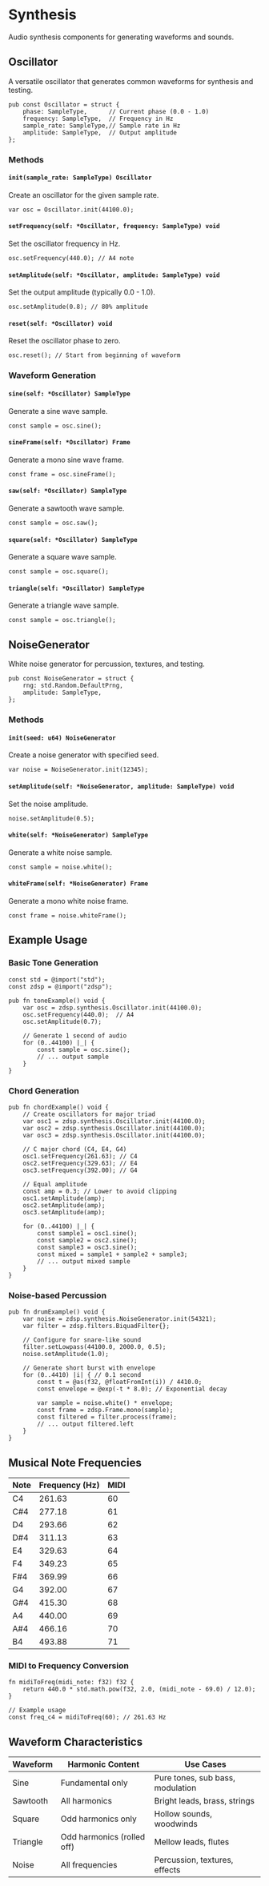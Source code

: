 # Synthesis

Audio synthesis components for generating waveforms and sounds.

## Oscillator

A versatile oscillator that generates common waveforms for synthesis and testing.

```zig
pub const Oscillator = struct {
    phase: SampleType,      // Current phase (0.0 - 1.0)
    frequency: SampleType,  // Frequency in Hz
    sample_rate: SampleType,// Sample rate in Hz
    amplitude: SampleType,  // Output amplitude
};
```

### Methods

#### `init(sample_rate: SampleType) Oscillator`
Create an oscillator for the given sample rate.

```zig
var osc = Oscillator.init(44100.0);
```

#### `setFrequency(self: *Oscillator, frequency: SampleType) void`
Set the oscillator frequency in Hz.

```zig
osc.setFrequency(440.0); // A4 note
```

#### `setAmplitude(self: *Oscillator, amplitude: SampleType) void`
Set the output amplitude (typically 0.0 - 1.0).

```zig
osc.setAmplitude(0.8); // 80% amplitude
```

#### `reset(self: *Oscillator) void`
Reset the oscillator phase to zero.

```zig
osc.reset(); // Start from beginning of waveform
```

### Waveform Generation

#### `sine(self: *Oscillator) SampleType`
Generate a sine wave sample.

```zig
const sample = osc.sine();
```

#### `sineFrame(self: *Oscillator) Frame`
Generate a mono sine wave frame.

```zig
const frame = osc.sineFrame();
```

#### `saw(self: *Oscillator) SampleType`
Generate a sawtooth wave sample.

```zig
const sample = osc.saw();
```

#### `square(self: *Oscillator) SampleType`
Generate a square wave sample.

```zig
const sample = osc.square();
```

#### `triangle(self: *Oscillator) SampleType`
Generate a triangle wave sample.

```zig
const sample = osc.triangle();
```

## NoiseGenerator

White noise generator for percussion, textures, and testing.

```zig
pub const NoiseGenerator = struct {
    rng: std.Random.DefaultPrng,
    amplitude: SampleType,
};
```

### Methods

#### `init(seed: u64) NoiseGenerator`
Create a noise generator with specified seed.

```zig
var noise = NoiseGenerator.init(12345);
```

#### `setAmplitude(self: *NoiseGenerator, amplitude: SampleType) void`
Set the noise amplitude.

```zig
noise.setAmplitude(0.5);
```

#### `white(self: *NoiseGenerator) SampleType`
Generate a white noise sample.

```zig
const sample = noise.white();
```

#### `whiteFrame(self: *NoiseGenerator) Frame`
Generate a mono white noise frame.

```zig
const frame = noise.whiteFrame();
```

## Example Usage

### Basic Tone Generation
```zig
const std = @import("std");
const zdsp = @import("zdsp");

pub fn toneExample() void {
    var osc = zdsp.synthesis.Oscillator.init(44100.0);
    osc.setFrequency(440.0);  // A4
    osc.setAmplitude(0.7);

    // Generate 1 second of audio
    for (0..44100) |_| {
        const sample = osc.sine();
        // ... output sample
    }
}
```

### Chord Generation
```zig
pub fn chordExample() void {
    // Create oscillators for major triad
    var osc1 = zdsp.synthesis.Oscillator.init(44100.0);
    var osc2 = zdsp.synthesis.Oscillator.init(44100.0);
    var osc3 = zdsp.synthesis.Oscillator.init(44100.0);

    // C major chord (C4, E4, G4)
    osc1.setFrequency(261.63); // C4
    osc2.setFrequency(329.63); // E4
    osc3.setFrequency(392.00); // G4

    // Equal amplitude
    const amp = 0.3; // Lower to avoid clipping
    osc1.setAmplitude(amp);
    osc2.setAmplitude(amp);
    osc3.setAmplitude(amp);

    for (0..44100) |_| {
        const sample1 = osc1.sine();
        const sample2 = osc2.sine();
        const sample3 = osc3.sine();
        const mixed = sample1 + sample2 + sample3;
        // ... output mixed sample
    }
}
```

### Noise-based Percussion
```zig
pub fn drumExample() void {
    var noise = zdsp.synthesis.NoiseGenerator.init(54321);
    var filter = zdsp.filters.BiquadFilter{};

    // Configure for snare-like sound
    filter.setLowpass(44100.0, 2000.0, 0.5);
    noise.setAmplitude(1.0);

    // Generate short burst with envelope
    for (0..4410) |i| { // 0.1 second
        const t = @as(f32, @floatFromInt(i)) / 4410.0;
        const envelope = @exp(-t * 8.0); // Exponential decay

        var sample = noise.white() * envelope;
        const frame = zdsp.Frame.mono(sample);
        const filtered = filter.process(frame);
        // ... output filtered.left
    }
}
```

## Musical Note Frequencies

| Note | Frequency (Hz) | MIDI |
|------|----------------|------|
| C4   | 261.63         | 60   |
| C#4  | 277.18         | 61   |
| D4   | 293.66         | 62   |
| D#4  | 311.13         | 63   |
| E4   | 329.63         | 64   |
| F4   | 349.23         | 65   |
| F#4  | 369.99         | 66   |
| G4   | 392.00         | 67   |
| G#4  | 415.30         | 68   |
| A4   | 440.00         | 69   |
| A#4  | 466.16         | 70   |
| B4   | 493.88         | 71   |

### MIDI to Frequency Conversion
```zig
fn midiToFreq(midi_note: f32) f32 {
    return 440.0 * std.math.pow(f32, 2.0, (midi_note - 69.0) / 12.0);
}

// Example usage
const freq_c4 = midiToFreq(60); // 261.63 Hz
```

## Waveform Characteristics

| Waveform | Harmonic Content | Use Cases |
|----------|------------------|-----------|
| Sine | Fundamental only | Pure tones, sub bass, modulation |
| Sawtooth | All harmonics | Bright leads, brass, strings |
| Square | Odd harmonics only | Hollow sounds, woodwinds |
| Triangle | Odd harmonics (rolled off) | Mellow leads, flutes |
| Noise | All frequencies | Percussion, textures, effects |